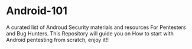 # Android-101
A curated list of Androud Security materials and resources For Pentesters and Bug Hunters. This Repository will guide you on How to start with Android pentesting from scratch, enjoy it!!
